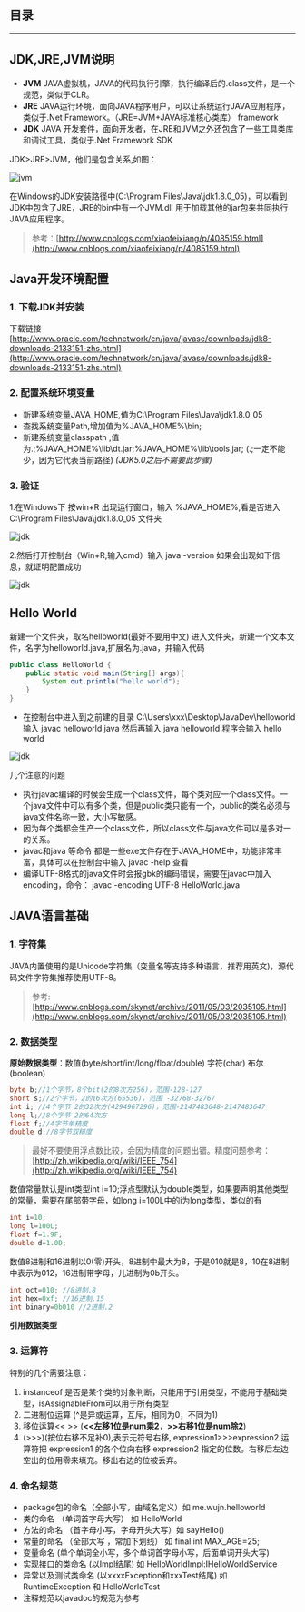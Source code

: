 ## 目录

<!-- toc -->

-----
## JDK,JRE,JVM说明
+ **JVM**
JAVA虚拟机，JAVA的代码执行引擎，执行编译后的.class文件，是一个规范，类似于CLR。
+ **JRE**
JAVA运行环境，面向JAVA程序用户，可以让系统运行JAVA应用程序，类似于.Net Framework。（JRE=JVM+JAVA标准核心类库）
framework 
+ **JDK**
JAVA 开发套件，面向开发者，在JRE和JVM之外还包含了一些工具类库和调试工具，类似于.Net Framework SDK

JDK>JRE>JVM，他们是包含关系,如图：

![jvm](http://7tsy9a.com1.z0.glb.clouddn.com/mewujnjava/01/000.png)

在Windows的JDK安装路径中(C:\Program Files\Java\jdk1.8.0_05)，可以看到JDK中包含了JRE，JRE的bin中有一个JVM.dll 用于加载其他的jar包来共同执行JAVA应用程序。

> 参考：[http://www.cnblogs.com/xiaofeixiang/p/4085159.html](http://www.cnblogs.com/xiaofeixiang/p/4085159.html)

## Java开发环境配置

### 1. 下载JDK并安装

下载链接 [http://www.oracle.com/technetwork/cn/java/javase/downloads/jdk8-downloads-2133151-zhs.html](http://www.oracle.com/technetwork/cn/java/javase/downloads/jdk8-downloads-2133151-zhs.html) 

### 2. 配置系统环境变量

+ 新建系统变量JAVA_HOME,值为C:\Program Files\Java\jdk1.8.0_05
+ 查找系统变量Path,增加值为%JAVA_HOME%\bin;
+ 新建系统变量classpath ,值为.;%JAVA_HOME%\lib\dt.jar;%JAVA_HOME%\lib\tools.jar; (.;一定不能少，因为它代表当前路径) 
*(JDK5.0之后不需要此步骤)*

### 3. 验证
1.在Windows下 按win+R 出现运行窗口，输入 %JAVA_HOME%,看是否进入 C:\Program Files\Java\jdk1.8.0_05 文件夹

![jdk](http://7tsy9a.com1.z0.glb.clouddn.com/mewujnjava/01/003.png)

2.然后打开控制台（Win+R,输入cmd）输入 java -version 如果会出现如下信息，就证明配置成功

![jdk](http://7tsy9a.com1.z0.glb.clouddn.com/mewujnjava/01/002.png)

## Hello World

新建一个文件夹，取名helloworld(最好不要用中文)
进入文件夹，新建一个文本文件，名字为helloworld.java,扩展名为.java，并输入代码

```java
public class HelloWorld {
	public static void main(String[] args){
	    System.out.println("hello world");
	}
}
```
+ 在控制台中进入到之前建的目录 C:\Users\xxx\Desktop\JavaDev\helloworld 输入 javac helloworld.java 然后再输入 java helloworld 程序会输入 hello world

![jdk](http://7tsy9a.com1.z0.glb.clouddn.com/mewujnjava/01/004.png)

几个注意的问题

 + 执行javac编译的时候会生成一个class文件，每个类对应一个class文件。一个java文件中可以有多个类，但是public类只能有一个，public的类名必须与java文件名称一致，大小写敏感。
 + 因为每个类都会生产一个class文件，所以class文件与java文件可以是多对一的关系。
 + javac和java 等命令 都是一些exe文件存在于JAVA_HOME中，功能非常丰富，具体可以在控制台中输入 javac -help 查看
 + 编译UTF-8格式的java文件时会报gbk的编码错误，需要在javac中加入encoding，命令： javac -encoding UTF-8 HelloWorld.java

## JAVA语言基础

### 1. 字符集
JAVA内置使用的是Unicode字符集（变量名等支持多种语言，推荐用英文)，源代码文件字符集推荐使用UTF-8。
> 参考: [http://www.cnblogs.com/skynet/archive/2011/05/03/2035105.html](http://www.cnblogs.com/skynet/archive/2011/05/03/2035105.html)

### 2. 数据类型

**原始数据类型**：数值(byte/short/int/long/float/double) 字符(char) 布尔(boolean)

```java
byte b;//1个字节，8个bit(2的8次方256)，范围-128-127
short s;//2个字节，2的16次方(65536)，范围 -32768-32767
int i; //4个字节 2的32次方(4294967296)，范围-2147483648-2147483647
long l;//8个字节 2的64次方
float f;//4字节单精度 
double d;//8字节双精度
```
> 最好不要使用浮点数比较，会因为精度的问题出错。精度问题参考：[http://zh.wikipedia.org/wiki/IEEE_754](http://zh.wikipedia.org/wiki/IEEE_754)

数值常量默认是int类型int i=10;浮点型默认为double类型，如果要声明其他类型的常量，需要在尾部带字母，如long i=100L中的i为long类型，类似的有

```java
int i=10;
long l=100L;
float f=1.9F;
double d=1.0D;
```
数值8进制和16进制以0(零)开头，8进制中最大为8，于是010就是8，10在8进制中表示为012，16进制带字母，儿进制为0b开头。
```java
int oct=010; //8进制.8
int hex=0xf; //16进制.15
int binary=0b010 //2进制.2
```

**引用数据类型**

### 3. 运算符

特别的几个需要注意：
1. instanceof 是否是某个类的对象判断，只能用于引用类型，不能用于基础类型，isAssignableFrom可以用于所有类型
2. 二进制位运算 (^是异或运算，互斥，相同为0，不同为1)
3. 移位运算<< >> (**<<左移1位是num乘2**，**>>右移1位是num除2**) 
4. (>>>)(按位右移不足补0),表示无符号右移, expression1>>>expression2 运算符把 expression1 的各个位向右移 expression2 指定的位数。右移后左边空出的位用零来填充。移出右边的位被丢弃。


### 4. 命名规范

+ package包的命名（全部小写，由域名定义）如 me.wujn.helloworld
+ 类的命名 （单词首字母大写） 如 HelloWorld
+ 方法的命名 （首字母小写，字母开头大写）如 sayHello()
+ 常量的命名 （全部大写 ，常加下划线） 如 final int MAX_AGE=25;
+ 变量命名 (单个单词全小写，多个单词首字母小写，后面单词开头大写) 
+ 实现接口的类命名 (以Impl结尾) 如 HelloWorldImpl:IHelloWorldService
+ 异常以及测试类命名 (以xxxxException和xxxTest结尾) 如 RuntimeException 和 HelloWorldTest
+ 注释规范以javadoc的规范为参考



